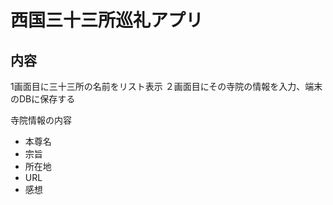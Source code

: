 # 西国三十三所巡礼アプリ

## 内容
1画面目に三十三所の名前をリスト表示
２画面目にその寺院の情報を入力、端末のDBに保存する

寺院情報の内容
- 本尊名
- 宗旨
- 所在地
- URL
- 感想
